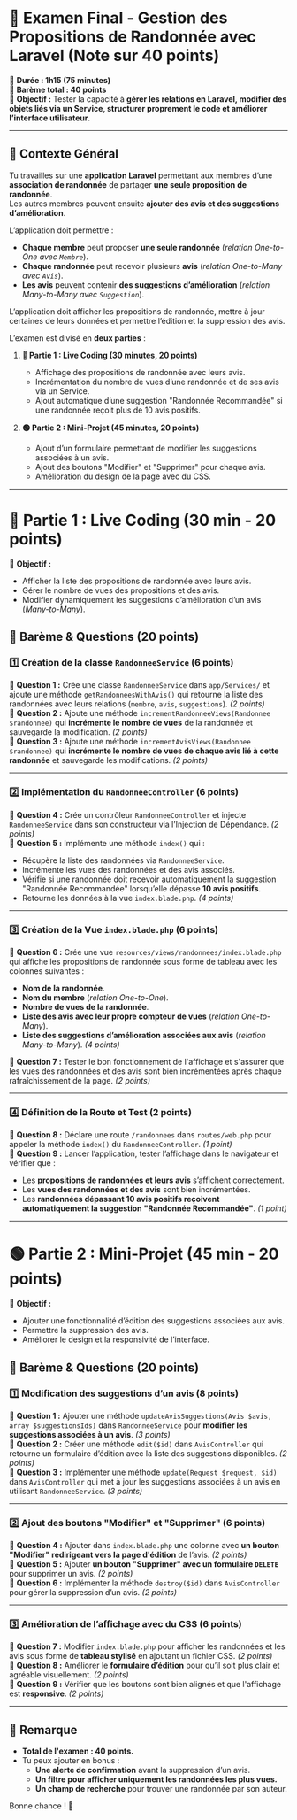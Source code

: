 # **📌 Examen Final - Gestion des Propositions de Randonnée avec Laravel (Note sur 40 points)**  
📌 **Durée : 1h15 (75 minutes)**  
📌 **Barème total : 40 points**  
📌 **Objectif :** Tester la capacité à **gérer les relations en Laravel, modifier des objets liés via un Service, structurer proprement le code et améliorer l’interface utilisateur**.  

---

## **🔹 Contexte Général**  
Tu travailles sur une **application Laravel** permettant aux membres d’une **association de randonnée** de partager **une seule proposition de randonnée**.  
Les autres membres peuvent ensuite **ajouter des avis et des suggestions d’amélioration**.  

L’application doit permettre :  
- **Chaque membre** peut proposer **une seule randonnée** (*relation One-to-One avec `Membre`*).  
- **Chaque randonnée** peut recevoir plusieurs **avis** (*relation One-to-Many avec `Avis`*).  
- **Les avis** peuvent contenir **des suggestions d’amélioration** (*relation Many-to-Many avec `Suggestion`*).  

L’application doit afficher les propositions de randonnée, mettre à jour certaines de leurs données et permettre l’édition et la suppression des avis.

L’examen est divisé en **deux parties** :

1. **🔴 Partie 1 : Live Coding (30 minutes, 20 points)**  
   - Affichage des propositions de randonnée avec leurs avis.  
   - Incrémentation du nombre de vues d’une randonnée et de ses avis via un Service.  
   - Ajout automatique d’une suggestion "Randonnée Recommandée" si une randonnée reçoit plus de 10 avis positifs.  

2. **🟢 Partie 2 : Mini-Projet (45 minutes, 20 points)**  
   - Ajout d’un formulaire permettant de modifier les suggestions associées à un avis.  
   - Ajout des boutons "Modifier" et "Supprimer" pour chaque avis.  
   - Amélioration du design de la page avec du CSS.  

---

# **🔴 Partie 1 : Live Coding (30 min - 20 points)**  
📌 **Objectif :**  
- Afficher la liste des propositions de randonnée avec leurs avis.  
- Gérer le nombre de vues des propositions et des avis.  
- Modifier dynamiquement les suggestions d’amélioration d’un avis (*Many-to-Many*).  

## **🔹 Barème & Questions (20 points)**
### **1️⃣ Création de la classe `RandonneeService` (6 points)**
📌 **Question 1 :** Crée une classe `RandonneeService` dans `app/Services/` et ajoute une méthode `getRandonneesWithAvis()` qui retourne la liste des randonnées avec leurs relations (`membre`, `avis`, `suggestions`). *(2 points)*  
📌 **Question 2 :** Ajoute une méthode `incrementRandonneeViews(Randonnee $randonnee)` qui **incrémente le nombre de vues** de la randonnée et sauvegarde la modification. *(2 points)*  
📌 **Question 3 :** Ajoute une méthode `incrementAvisViews(Randonnee $randonnee)` qui **incrémente le nombre de vues de chaque avis lié à cette randonnée** et sauvegarde les modifications. *(2 points)*  

---

### **2️⃣ Implémentation du `RandonneeController` (6 points)**
📌 **Question 4 :** Crée un contrôleur `RandonneeController` et injecte `RandonneeService` dans son constructeur via l’Injection de Dépendance. *(2 points)*  
📌 **Question 5 :** Implémente une méthode `index()` qui :
- Récupère la liste des randonnées via `RandonneeService`.
- Incrémente les vues des randonnées et des avis associés.
- Vérifie si une randonnée doit recevoir automatiquement la suggestion "Randonnée Recommandée" lorsqu’elle dépasse **10 avis positifs**.
- Retourne les données à la vue `index.blade.php`. *(4 points)*  

---

### **3️⃣ Création de la Vue `index.blade.php` (6 points)**
📌 **Question 6 :** Crée une vue `resources/views/randonnees/index.blade.php` qui affiche les propositions de randonnée sous forme de tableau avec les colonnes suivantes :  
- **Nom de la randonnée**.  
- **Nom du membre** (*relation One-to-One*).  
- **Nombre de vues de la randonnée**.  
- **Liste des avis avec leur propre compteur de vues** (*relation One-to-Many*).  
- **Liste des suggestions d’amélioration associées aux avis** (*relation Many-to-Many*). *(4 points)*  

📌 **Question 7 :** Tester le bon fonctionnement de l'affichage et s'assurer que les vues des randonnées et des avis sont bien incrémentées après chaque rafraîchissement de la page. *(2 points)*  

---

### **4️⃣ Définition de la Route et Test (2 points)**
📌 **Question 8 :** Déclare une route `/randonnees` dans `routes/web.php` pour appeler la méthode `index()` du `RandonneeController`. *(1 point)*  
📌 **Question 9 :** Lancer l’application, tester l’affichage dans le navigateur et vérifier que :
- Les **propositions de randonnées et leurs avis** s’affichent correctement.
- Les **vues des randonnées et des avis** sont bien incrémentées.
- Les **randonnées dépassant 10 avis positifs reçoivent automatiquement la suggestion "Randonnée Recommandée"**. *(1 point)*  

---

# **🟢 Partie 2 : Mini-Projet (45 min - 20 points)**  
📌 **Objectif :**  
- Ajouter une fonctionnalité d’édition des suggestions associées aux avis.  
- Permettre la suppression des avis.  
- Améliorer le design et la responsivité de l’interface.  

## **🔹 Barème & Questions (20 points)**
### **1️⃣ Modification des suggestions d’un avis (8 points)**
📌 **Question 1 :** Ajouter une méthode `updateAvisSuggestions(Avis $avis, array $suggestionsIds)` dans `RandonneeService` pour **modifier les suggestions associées à un avis**. *(3 points)*  
📌 **Question 2 :** Créer une méthode `edit($id)` dans `AvisController` qui retourne un formulaire d’édition avec la liste des suggestions disponibles. *(2 points)*  
📌 **Question 3 :** Implémenter une méthode `update(Request $request, $id)` dans `AvisController` qui met à jour les suggestions associées à un avis en utilisant `RandonneeService`. *(3 points)*  

---

### **2️⃣ Ajout des boutons "Modifier" et "Supprimer" (6 points)**
📌 **Question 4 :** Ajouter dans `index.blade.php` une colonne avec **un bouton "Modifier" redirigeant vers la page d'édition** de l’avis. *(2 points)*  
📌 **Question 5 :** Ajouter **un bouton "Supprimer" avec un formulaire `DELETE`** pour supprimer un avis. *(2 points)*  
📌 **Question 6 :** Implémenter la méthode `destroy($id)` dans `AvisController` pour gérer la suppression d’un avis. *(2 points)*  

---

### **3️⃣ Amélioration de l’affichage avec du CSS (6 points)**
📌 **Question 7 :** Modifier `index.blade.php` pour afficher les randonnées et les avis sous forme de **tableau stylisé** en ajoutant un fichier CSS. *(2 points)*  
📌 **Question 8 :** Améliorer le **formulaire d’édition** pour qu’il soit plus clair et agréable visuellement. *(2 points)*  
📌 **Question 9 :** Vérifier que les boutons sont bien alignés et que l'affichage est **responsive**. *(2 points)*  

---

## **📢 Remarque**
- **Total de l'examen : 40 points.**  
- Tu peux ajouter en bonus :
  - **Une alerte de confirmation** avant la suppression d’un avis.  
  - **Un filtre pour afficher uniquement les randonnées les plus vues.**  
  - **Un champ de recherche** pour trouver une randonnée par son auteur.  

Bonne chance ! 🚀